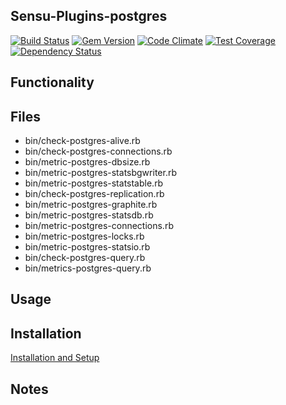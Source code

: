 ## Sensu-Plugins-postgres

[![Build Status](https://travis-ci.org/sensu-plugins/sensu-plugins-postgres.svg?branch=master)](https://travis-ci.org/sensu-plugins/sensu-plugins-postgres)
[![Gem Version](https://badge.fury.io/rb/sensu-plugins-postgres.svg)](http://badge.fury.io/rb/sensu-plugins-postgres)
[![Code Climate](https://codeclimate.com/github/sensu-plugins/sensu-plugins-postgres/badges/gpa.svg)](https://codeclimate.com/github/sensu-plugins/sensu-plugins-postgres)
[![Test Coverage](https://codeclimate.com/github/sensu-plugins/sensu-plugins-postgres/badges/coverage.svg)](https://codeclimate.com/github/sensu-plugins/sensu-plugins-postgres)
[![Dependency Status](https://gemnasium.com/sensu-plugins/sensu-plugins-postgres.svg)](https://gemnasium.com/sensu-plugins/sensu-plugins-postgres)

## Functionality

## Files
 * bin/check-postgres-alive.rb
 * bin/check-postgres-connections.rb
 * bin/metric-postgres-dbsize.rb
 * bin/metric-postgres-statsbgwriter.rb
 * bin/metric-postgres-statstable.rb
 * bin/check-postgres-replication.rb
 * bin/metric-postgres-graphite.rb
 * bin/metric-postgres-statsdb.rb
 * bin/metric-postgres-connections.rb
 * bin/metric-postgres-locks.rb
 * bin/metric-postgres-statsio.rb
 * bin/check-postgres-query.rb
 * bin/metrics-postgres-query.rb

## Usage

## Installation

[Installation and Setup](http://sensu-plugins.io/docs/installation_instructions.html)

## Notes
